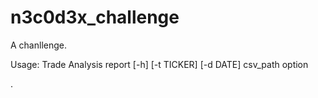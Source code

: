 # n3c0d3x_challenge
A chanllenge.

Usage: Trade Analysis report [-h] [-t TICKER] [-d DATE] csv_path option


.